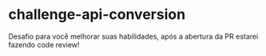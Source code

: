 # challenge-api-conversion
Desafio para você melhorar suas habilidades, após a abertura da PR estarei fazendo code review!
